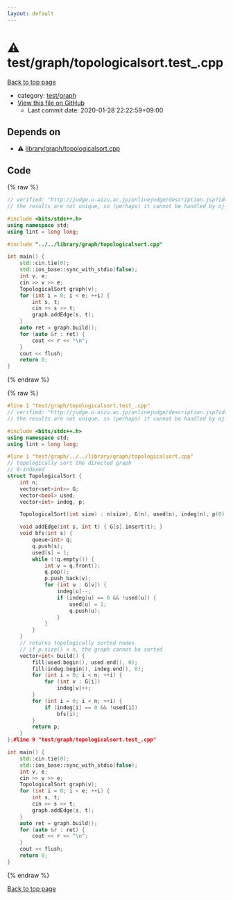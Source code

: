 ```yaml
---
layout: default
---
```


<!-- mathjax config similar to math.stackexchange -->
<script type="text/javascript" async
  src="https://cdnjs.cloudflare.com/ajax/libs/mathjax/2.7.5/MathJax.js?config=TeX-MML-AM_CHTML">
</script>
<script type="text/x-mathjax-config">
  MathJax.Hub.Config({
    TeX: { equationNumbers: { autoNumber: "AMS" }},
    tex2jax: {
      inlineMath: [ ['$','$'] ],
      processEscapes: true
    },
    "HTML-CSS": { matchFontHeight: false },
    displayAlign: "left",
    displayIndent: "2em"
  });
</script>

<script type="text/javascript" src="https://cdnjs.cloudflare.com/ajax/libs/jquery/3.4.1/jquery.min.js"></script>
<script src="https://cdn.jsdelivr.net/npm/jquery-balloon-js@1.1.2/jquery.balloon.min.js" integrity="sha256-ZEYs9VrgAeNuPvs15E39OsyOJaIkXEEt10fzxJ20+2I=" crossorigin="anonymous"></script>
<script type="text/javascript" src="../../../assets/js/copy-button.js"></script>
<link rel="stylesheet" href="../../../assets/css/copy-button.css" />


# :warning: test/graph/topologicalsort.test_.cpp

<a href="../../../index.html">Back to top page</a>

* category: <a href="../../../index.html#baa37bfd168b079b758c0db816f7295f">test/graph</a>
* <a href="{{ site.github.repository_url }}/blob/master/test/graph/topologicalsort.test_.cpp">View this file on GitHub</a>
    - Last commit date: 2020-01-28 22:22:59+09:00




## Depends on

* :warning: <a href="../../library/graph/topologicalsort.cpp.html">library/graph/topologicalsort.cpp</a>


## Code

<a id="unbundled"></a>
{% raw %}
```cpp
// verified: "http://judge.u-aizu.ac.jp/onlinejudge/description.jsp?id=GRL_4_B&lang=jp"
// the results are not unique, so (perhaps) it cannot be handled by oj-verify

#include <bits/stdc++.h>
using namespace std;
using lint = long long;

#include "../../library/graph/topologicalsort.cpp"

int main() {
    std::cin.tie(0);
    std::ios_base::sync_with_stdio(false);
    int v, e;
    cin >> v >> e;
    TopologicalSort graph(v);
    for (int i = 0; i < e; ++i) {
        int s, t;
        cin >> s >> t;
        graph.addEdge(s, t);
    }
    auto ret = graph.build();
    for (auto &r : ret) {
        cout << r << "\n";
    }
    cout << flush;
    return 0;
}
```
{% endraw %}

<a id="bundled"></a>
{% raw %}
```cpp
#line 1 "test/graph/topologicalsort.test_.cpp"
// verified: "http://judge.u-aizu.ac.jp/onlinejudge/description.jsp?id=GRL_4_B&lang=jp"
// the results are not unique, so (perhaps) it cannot be handled by oj-verify

#include <bits/stdc++.h>
using namespace std;
using lint = long long;

#line 1 "test/graph/../../library/graph/topologicalsort.cpp"
// topologically sort the directed graph
// 0-indexed
struct TopologicalSort {
    int n;
    vector<set<int>> G;
    vector<bool> used;
    vector<int> indeg, p;

    TopologicalSort(int size) : n(size), G(n), used(n), indeg(n), p(0) {}

    void addEdge(int s, int t) { G[s].insert(t); }
    void bfs(int s) {
        queue<int> q;
        q.push(s);
        used[s] = 1;
        while (!q.empty()) {
            int v = q.front();
            q.pop();
            p.push_back(v);
            for (int u : G[v]) {
                indeg[u]--;
                if (indeg[u] == 0 && !used[u]) {
                    used[u] = 1;
                    q.push(u);
                }
            }
        }
    }
    // returns topologically sorted nodes
    // if p.size() < n, the graph cannot be sorted
    vector<int> build() {
        fill(used.begin(), used.end(), 0);
        fill(indeg.begin(), indeg.end(), 0);
        for (int i = 0; i < n; ++i) {
            for (int v : G[i])
                indeg[v]++;
        }
        for (int i = 0; i < n; ++i) {
            if (indeg[i] == 0 && !used[i])
                bfs(i);
        }
        return p;
    }
};#line 9 "test/graph/topologicalsort.test_.cpp"

int main() {
    std::cin.tie(0);
    std::ios_base::sync_with_stdio(false);
    int v, e;
    cin >> v >> e;
    TopologicalSort graph(v);
    for (int i = 0; i < e; ++i) {
        int s, t;
        cin >> s >> t;
        graph.addEdge(s, t);
    }
    auto ret = graph.build();
    for (auto &r : ret) {
        cout << r << "\n";
    }
    cout << flush;
    return 0;
}
```
{% endraw %}

<a href="../../../index.html">Back to top page</a>

